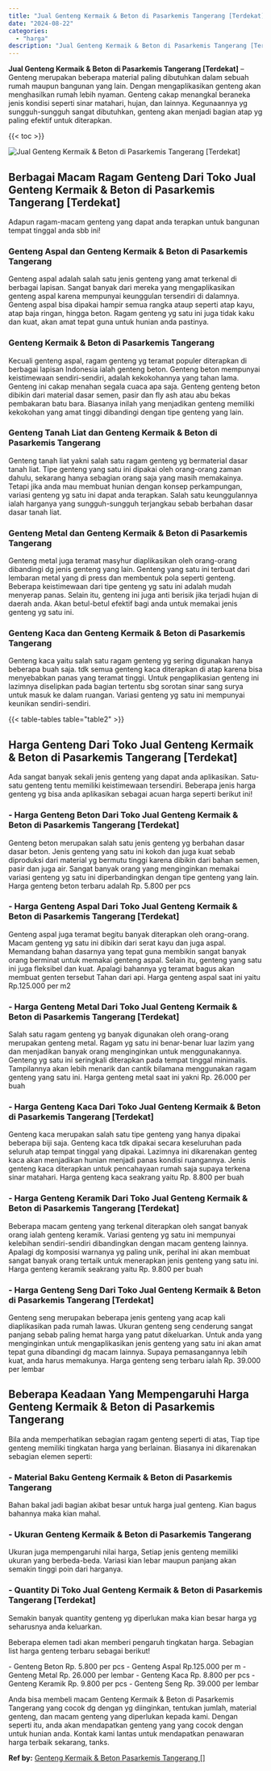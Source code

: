 ```yaml
---
title: "Jual Genteng Kermaik & Beton di Pasarkemis Tangerang [Terdekat]"
date: "2024-08-22"
categories: 
  - "harga"
description: "Jual Genteng Kermaik & Beton di Pasarkemis Tangerang [Terdekat]. Anda bisa membeli macam Genteng Kermaik & Beton di Pasarkemis Tangerang yang cocok dg dengan..."
---
```


**Jual Genteng Kermaik & Beton di Pasarkemis Tangerang \[Terdekat\]** – Genteng merupakan beberapa material paling dibutuhkan dalam sebuah rumah maupun bangunan yang lain. Dengan mengaplikasikan genteng akan menghasilkan rumah lebih nyaman. Genteng cakap menangkal beraneka jenis kondisi seperti sinar matahari, hujan, dan lainnya. Kegunaannya yg sungguh-sungguh sangat dibutuhkan, genteng akan menjadi bagian atap yg paling efektif untuk diterapkan.

{{< toc >}}

![Jual Genteng Kermaik & Beton di Pasarkemis Tangerang [Terdekat]](/images/genteng-minimalis-murah18.png)

## Berbagai Macam Ragam Genteng Dari Toko Jual Genteng Kermaik & Beton di Pasarkemis Tangerang \[Terdekat\]

Adapun ragam-macam genteng yang dapat anda terapkan untuk bangunan tempat tinggal anda sbb ini!

### Genteng Aspal dan Genteng Kermaik & Beton di Pasarkemis Tangerang

Genteng aspal adalah salah satu jenis genteng yang amat terkenal di berbagai lapisan. Sangat banyak dari mereka yang mengaplikasikan genteng aspal karena mempunyai keunggulan tersendiri di dalamnya. Genteng aspal bisa dipakai hampir semua rangka ataup seperti atap kayu, atap baja ringan, hingga beton. Ragam genteng yg satu ini juga tidak kaku dan kuat, akan amat tepat guna untuk hunian anda pastinya.

### Genteng Kermaik & Beton di Pasarkemis Tangerang

Kecuali genteng aspal, ragam genteng yg teramat populer diterapkan di berbagai lapisan Indonesia ialah genteng beton. Genteng beton mempunyai keistimewaan sendiri-sendiri, adalah kekokohannya yang tahan lama. Genteng ini cakap menahan segala cuaca apa saja. Genteng genteng beton dibikin dari material dasar semen, pasir dan fly ash atau abu bekas pembakaran batu bara. Biasanya inilah yang menjadikan genteng memiliki kekokohan yang amat tinggi dibandingi dengan tipe genteng yang lain.

### Genteng Tanah Liat dan Genteng Kermaik & Beton di Pasarkemis Tangerang

Genteng tanah liat yakni salah satu ragam genteng yg bermaterial dasar tanah liat. Tipe genteng yang satu ini dipakai oleh orang-orang zaman dahulu, sekarang hanya sebagian orang saja yang masih memakainya. Tetapi jika anda mau membuat hunian dengan konsep perkampungan, variasi genteng yg satu ini dapat anda terapkan. Salah satu keunggulannya ialah harganya yang sungguh-sungguh terjangkau sebab berbahan dasar dasar tanah liat.

### Genteng Metal dan Genteng Kermaik & Beton di Pasarkemis Tangerang

Genteng metal juga teramat masyhur diaplikasikan oleh orang-orang dibandingi dg jenis genteng yang lain. Genteng yang satu ini terbuat dari lembaran metal yang di press dan membentuk pola seperti genteng. Beberapa keistimewaan dari tipe genteng yg satu ini adalah mudah menyerap panas. Selain itu, genteng ini juga anti berisik jika terjadi hujan di daerah anda. Akan betul-betul efektif bagi anda untuk memakai jenis genteng yg satu ini.

### Genteng Kaca dan Genteng Kermaik & Beton di Pasarkemis Tangerang

Genteng kaca yaitu salah satu ragam genteng yg sering digunakan hanya beberapa buah saja. tdk semua genteng kaca diterapkan di atap karena bisa menyebabkan panas yang teramat tinggi. Untuk pengaplikasian genteng ini lazimnya diselipkan pada bagian tertentu sbg sorotan sinar sang surya untuk masuk ke dalam ruangan. Variasi genteng yg satu ini mempunyai keunikan sendiri-sendiri.

{{< table-tables table="table2" >}}

## Harga Genteng Dari Toko Jual Genteng Kermaik & Beton di Pasarkemis Tangerang \[Terdekat\]

Ada sangat banyak sekali jenis genteng yang dapat anda aplikasikan. Satu-satu genteng tentu memiliki keistimewaan tersendiri. Beberapa jenis harga genteng yg bisa anda aplikasikan sebagai acuan harga seperti berikut ini!

### \- Harga Genteng Beton Dari Toko Jual Genteng Kermaik & Beton di Pasarkemis Tangerang \[Terdekat\]

Genteng beton merupakan salah satu jenis genteng yg berbahan dasar dasar beton. Jenis genteng yang satu ini kokoh dan juga kuat sebab diproduksi dari material yg bermutu tinggi karena dibikin dari bahan semen, pasir dan juga air. Sangat banyak orang yang menginginkan memakai variasi genteng yg satu ini diperbandingkan dengan tipe genteng yang lain. Harga genteng beton terbaru adalah Rp. 5.800 per pcs

### \- Harga Genteng Aspal Dari Toko Jual Genteng Kermaik & Beton di Pasarkemis Tangerang \[Terdekat\]

Genteng aspal juga teramat begitu banyak diterapkan oleh orang-orang. Macam genteng yg satu ini dibikin dari serat kayu dan juga aspal. Memandang bahan dasarnya yang tepat guna membikin sangat banyak orang berminat untuk memakai genteng aspal. Selain itu, genteng yang satu ini juga fleksibel dan kuat. Apalagi bahannya yg teramat bagus akan membuat genten tersebut Tahan dari api. Harga genteng aspal saat ini yaitu Rp.125.000 per m2

### \- Harga Genteng Metal Dari Toko Jual Genteng Kermaik & Beton di Pasarkemis Tangerang \[Terdekat\]

Salah satu ragam genteng yg banyak digunakan oleh orang-orang merupakan genteng metal. Ragam yg satu ini benar-benar luar lazim yang dan menjadikan banyak orang menginginkan untuk menggunakannya. Genteng yg satu ini seringkali diterapkan pada tempat tinggal minimalis. Tampilannya akan lebih menarik dan cantik bilamana menggunakan ragam genteng yang satu ini. Harga genteng metal saat ini yakni Rp. 26.000 per buah

### \- Harga Genteng Kaca Dari Toko Jual Genteng Kermaik & Beton di Pasarkemis Tangerang \[Terdekat\]

Genteng kaca merupakan salah satu tipe genteng yang hanya dipakai beberapa biji saja. Genteng kaca tdk dipakai secara keseluruhan pada seluruh atap tempat tinggal yang dipakai. Lazimnya ini dikarenakan genteg kaca akan menjadikan hunian menjadi panas kondisi ruangannya. Jenis genteng kaca diterapkan untuk pencahayaan rumah saja supaya terkena sinar matahari. Harga genteng kaca seakrang yaitu Rp. 8.800 per buah

### \- Harga Genteng Keramik Dari Toko Jual Genteng Kermaik & Beton di Pasarkemis Tangerang \[Terdekat\]

Beberapa macam genteng yang terkenal diterapkan oleh sangat banyak orang ialah genteng keramik. Variasi genteng yg satu ini mempunyai kelebihan sendiri-sendiri dibandingkan dengan macam genteng lainnya. Apalagi dg komposisi warnanya yg paling unik, perihal ini akan membuat sangat banyak orang tertaik untuk menerapkan jenis genteng yang satu ini. Harga genteng keramik seakrang yaitu Rp. 9.800 per buah

### \- Harga Genteng Seng Dari Toko Jual Genteng Kermaik & Beton di Pasarkemis Tangerang \[Terdekat\]

Genteng seng merupakan beberapa jenis genteng yang acap kali diaplikasikan pada rumah lawas. Ukuran genteng seng cenderung sangat panjang sebab paling hemat harga yang patut dikeluarkan. Untuk anda yang menginginkan untuk mengaplikasikan jenis genteng yang satu ini akan amat tepat guna dibandingi dg macam lainnya. Supaya pemasangannya lebih kuat, anda harus memakunya. Harga genteng seng terbaru ialah Rp. 39.000 per lembar

## Beberapa Keadaan Yang Mempengaruhi Harga Genteng Kermaik & Beton di Pasarkemis Tangerang

Bila anda memperhatikan sebagian ragam genteng seperti di atas, Tiap tipe genteng memiliki tingkatan harga yang berlainan. Biasanya ini dikarenakan sebagian elemen seperti:

### \- Material Baku Genteng Kermaik & Beton di Pasarkemis Tangerang

Bahan bakal jadi bagian akibat besar untuk harga jual genteng. Kian bagus bahannya maka kian mahal.

### \- Ukuran Genteng Kermaik & Beton di Pasarkemis Tangerang

Ukuran juga mempengaruhi nilai harga, Setiap jenis genteng memiliki ukuran yang berbeda-beda. Variasi kian lebar maupun panjang akan semakin tinggi poin dari harganya.

### \- Quantity Di Toko Jual Genteng Kermaik & Beton di Pasarkemis Tangerang \[Terdekat\]

Semakin banyak quantity genteng yg diperlukan maka kian besar harga yg seharusnya anda keluarkan.

Beberapa elemen tadi akan memberi pengaruh tingkatan harga. Sebagian list harga genteng terbaru sebagai berikut!

\- Genteng Beton Rp. 5.800 per pcs - Genteng Aspal Rp.125.000 per m - Genteng Metal Rp. 26.000 per lembar - Genteng Kaca Rp. 8.800 per pcs - Genteng Keramik Rp. 9.800 per pcs - Genteng Seng Rp. 39.000 per lembar

Anda bisa membeli macam Genteng Kermaik & Beton di Pasarkemis Tangerang yang cocok dg dengan yg diinginkan, tentukan jumlah, material genteng, dan macam genteng yang diperlukan kepada kami. Dengan seperti itu, anda akan mendapatkan genteng yang yang cocok dengan untuk hunian anda. Kontak kami lantas untuk mendapatkan penawaran harga terbaik sekarang, tanks.

**Ref by:**  [Genteng Kermaik & Beton  Pasarkemis Tangerang []](https://id.wikipedia.org/wiki/Genteng)
